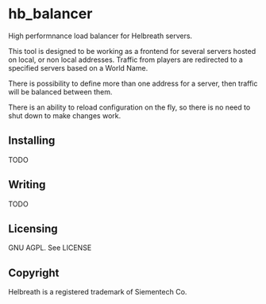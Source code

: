 # hb_balancer

High performnance load balancer for Helbreath servers.

This tool is designed to be working as a frontend for several servers
hosted on local, or non local addresses.
Traffic from players are redirected to a specified servers based on a World Name.

There is possibility to define more than one address for a server, then
traffic will be balanced between them.

There is an ability to reload configuration on the fly, so there is no need
to shut down to make changes work.

## Installing

TODO

## Writing

TODO

## Licensing

GNU AGPL. See LICENSE

## Copyright

Helbreath is a registered trademark of Siementech Co.
